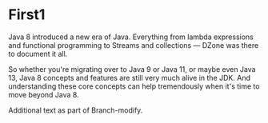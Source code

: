 # First1
Java 8 introduced a new era of Java. Everything from lambda expressions and functional programming to Streams and collections — DZone was there to document it all.

So whether you're migrating over to Java 9 or Java 11, or maybe even Java 13, Java 8 concepts and features are still very much alive in the JDK. And understanding these core concepts can help tremendously when it's time to move beyond Java 8.

Additional text as part of Branch-modify.
